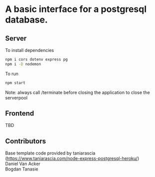 # A basic interface for a postgresql database.

## Server
To install dependencies

```bash
npm i cors dotenv express pg
npm i -D nodemon
```

To run
```bash
npm start
```

Note: always call /terminate before closing the application to close the serverpool

## Frontend
TBD

## Contributors
Base template code provided by taniarascia (https://www.taniarascia.com/node-express-postgresql-heroku/)  
Daniel Van Acker  
Bogdan Tanasie  